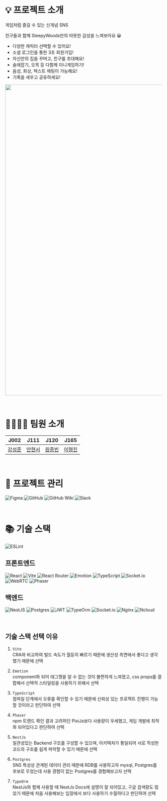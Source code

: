 # 💡 프로젝트 소개

게임처럼 즐길 수 있는 신개념 SNS

친구들과 함께 SleepyWoods만의 따뜻한 감성을 느껴보아요 😀

- 다양한 캐릭터 선택할 수 있어요!
- 소셜 로그인을 통한 3초 회원가입!
- 자신만의 집을 꾸며고, 친구를 초대해요!
- 술래잡기, 오목 등 다함께 미니게임하기!
- 음성, 화상, 텍스트 채팅이 가능해요!
- 기록을 세우고 공유하세요!

<img src="https://user-images.githubusercontent.com/97016022/203822737-25dedf14-d617-469b-985f-6586b402aab3.png" width=1000></img>

<br>

# 👨‍👩‍👧‍👦 팀원 소개

| J002                                       | J111                                | J120                                  | J165                              |
| ------------------------------------------ | ----------------------------------- | ------------------------------------- | --------------------------------- |
| [강성준](https://github.com/comeintostout) | [안현서](https://github.com/ktmihs) | [원종빈](https://github.com/JJongBin) | [이형진](https://github.com/hj1n) |

<br>

# 📔 프로젝트 관리

![Figma](https://img.shields.io/badge/figma-%23F24E1E.svg?style=for-the-badge&logo=figma&logoColor=white)
![GitHub](https://img.shields.io/badge/github-%23121011.svg?style=for-the-badge&logo=github&logoColor=white)
![GitHub Wiki](https://img.shields.io/badge/github%20Wiki-%232671E5.svg?style=for-the-badge)
![Slack](https://img.shields.io/badge/Slack-4A154B?style=for-the-badge&logo=slack&logoColor=white)

<br>

# 📚 기술 스택

![ESLint](https://img.shields.io/badge/ESLint-4B3263?style=for-the-badge&logo=eslint&logoColor=white)

## 프론트엔드

![React](https://img.shields.io/badge/react-%2320232a.svg?style=for-the-badge&logo=react&logoColor=%2361DAFB)
![Vite](https://img.shields.io/badge/vite-%23646CFF.svg?style=for-the-badge&logo=vite&logoColor=white)
![React Router](https://img.shields.io/badge/React_Router-CA4245?style=for-the-badge&logo=react-router&logoColor=white)
![Emotion](https://img.shields.io/badge/Emotion-DB7093?style=for-the-badge)
![TypeScript](https://img.shields.io/badge/TypeScript-3178C6.svg?&style=for-the-badge&logo=TypeScript&logoColor=white)
![Socket.io](https://img.shields.io/badge/Socket.io-black?style=for-the-badge&logo=socket.io&badgeColor=010101)
![WebRTC](https://img.shields.io/badge/WebRTC-333333.svg?style=for-the-badge&logo=WebRTC&logoColor=white)
![Phaser](https://img.shields.io/badge/Phaser-FFDD00?style=for-the-badge)

## 백엔드

![NestJS](https://img.shields.io/badge/nestjs-%23E0234E.svg?style=for-the-badge&logo=nestjs&logoColor=white)
![Postgres](https://img.shields.io/badge/postgres-%23316192.svg?style=for-the-badge&logo=postgresql&logoColor=white)
![JWT](https://img.shields.io/badge/JWT-black?style=for-the-badge&logo=JSON%20web%20tokens)
![TypeOrm](https://img.shields.io/badge/TypeOrm-3178C6?style=for-the-badge)
![Socket.io](https://img.shields.io/badge/Socket.io-black?style=for-the-badge&logo=socket.io&badgeColor=010101)
![Nginx](https://img.shields.io/badge/nginx-%23009639.svg?style=for-the-badge&logo=nginx&logoColor=white)
![Ncloud](https://img.shields.io/badge/Ncloud-1EC800?style=for-the-badge&logo=naver&logoColor=white)

<br>

## 기술 스택 선택 이유

1. `Vite`  
   CRA와 비교하여 빌드 속도가 월등히 빠르기 때문에 생산성 측면에서 좋다고 생각했기 때문에 선택

2. `Emotion`  
   component화 되어 태그명을 알 수 없는 것이 불편하게 느껴졌고, css props를 결합해서 선택적 스타일링을 사용하기 위해서 선택

3. `TypeScript`  
   컴파일 단계에서 오류를 확인할 수 있기 때문에 신뢰성 있는 프로젝트 진행이 가능할 것이라고 판단하여 선택

4. `Phaser`  
   npm 트렌드 확인 결과 고려하던 PixiJs보다 사용량이 우세했고, 게임 개발에 최적화 되어있다고 판단하여 선택

5. `NestJs`  
   일관성있는 Backend 구조를 구성할 수 있으며, 아키텍처가 통일되어 서로 작성한 코드의 구조를 쉽게 파악할 수 있기 때문에 선택

6. `Postgres`  
   SNS 특성상 관계된 데이터 관리 때문에 RDB를 사용하고자 mysql, Postgres를 후보로 두었는데 사용 경험이 없는 Postgres를 경험해보고자 선택

7. `TypeOrm`  
   NestJs와 함께 사용할 때 NestJs Docs에 설명이 잘 되어있고, 구글 검색량도 많았기 때문에 처음 사용해보는 입장에서 보다 사용하기 수월하다고 판단하여 선택
